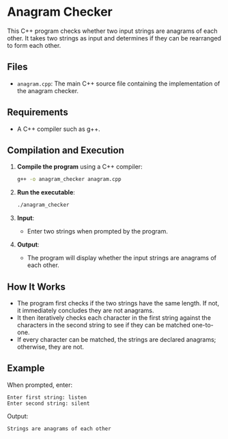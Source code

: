 
# Anagram Checker

This C++ program checks whether two input strings are anagrams of each other. It takes two strings as input and determines if they can be rearranged to form each other.

## Files

- `anagram.cpp`: The main C++ source file containing the implementation of the anagram checker.

## Requirements

- A C++ compiler such as g++.

## Compilation and Execution

1. **Compile the program** using a C++ compiler:

   ```bash
   g++ -o anagram_checker anagram.cpp
   ```

2. **Run the executable**:

   ```bash
   ./anagram_checker
   ```

3. **Input**:

   - Enter two strings when prompted by the program.

4. **Output**:

   - The program will display whether the input strings are anagrams of each other.

## How It Works

- The program first checks if the two strings have the same length. If not, it immediately concludes they are not anagrams.
- It then iteratively checks each character in the first string against the characters in the second string to see if they can be matched one-to-one.
- If every character can be matched, the strings are declared anagrams; otherwise, they are not.

## Example

When prompted, enter:

```
Enter first string: listen
Enter second string: silent
```

Output:

```
Strings are anagrams of each other
```
